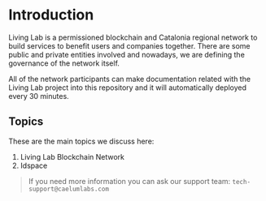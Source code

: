 # Introduction

Living Lab is a permissioned blockchain and Catalonia regional network to build services to benefit users and companies together. 
There are some public and private entities involved and nowadays, we are defining the governance of the network itself.

All of the network participants can make documentation related with the Living Lab project into this repository and it will automatically deployed every 30 minutes.

## Topics

These are the main topics we discuss here:

1. Living Lab Blockchain Network
2. Idspace

> If you need more information you can ask our support team: `tech-support@caelumlabs.com`